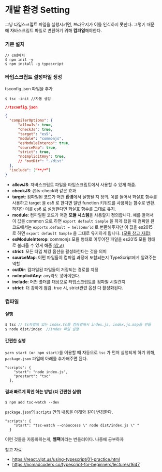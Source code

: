 # 개발 환경 Setting

그냥 타입스크립트 파일을 실행시키면, 브라우저가 이를 인식하지 못한다. 그렇기 때문에 자바스크립트 파일로 변환하기 위해 **컴파일**해야한다.



### 기본 설치 

```
// cmd에서
$ npm init -y
$ npm install -g typescript
```



### 타입스크립트 설정파일 생성

tsconfig.json 파일을 추가

```
$ tsc -init //자동 생성
```



```json
//tsconfig.json

{    
  "compilerOptions": {
      "allowJs": true,
      "checkJs": true,
      "target": "es5",
      "module": "commonjs",
      "esModuleInterop": true,
      "sourceMap": true,
      "strict": true,
      "noImplicitAny": true,
      // "outDir": "./dist"
  },
  "include": [“**/*”]
}

```



- **allowJS**: 자바스크립트 파일을 타입스크립트에서 사용할 수 있게 해줌.
- **checkJS**: @ts-check와 같은 효과
- **target**: 컴파일된 코드가 어떤 **환경**에서 실행될 지 정의. 예를 들어서 화살표 함수를 사용하고 target 을 es5 로 한다면 일반 function 키워드를 사용하는 함수로 변환. 하지만 이를 es6 로 설정한다면 화살표 함수를 그대로 유지.
- **module**: 컴파일된 코드가 어떤 **모듈 시스템**을 사용할지 정의합니다. 예를 들어서 이 값을 common 으로 하면 `export default Sample` 을 하게 됐을 때 컴파일 된 코드에서는 `exports.default = helloWorld` 로 변환해주지만 이 값을 es2015 로 하면 `export default Sample` 을 그대로 유지하게 됩니다.  [(모듈 참고 자료)](https://ko.javascript.info/modules-intro)
- **esModuleInterop**: commonjs 모듈 형태로 이루어진 파일을 es2015 모듈 형태로 불러올 수 있게 해줌 [(참고)](https://stackoverflow.com/questions/56238356/understanding-esmoduleinterop-in-tsconfig-file)
- **strict**: 모든 타입 체킹 옵션을 활성화한다는 것을 의미
- **sourceMap**: 어떤 파일들이 컴파일 과정에 포함되는지 TypeScript에게 알려주는 역할
- **outDir**: 컴파일된 파일들이 저장되는 경로를 지정
- **noImplicitAny**: any라도 넣어야한다.
- **include**: 어떤 폴더를 대상으로 타입스크립트를 컴파일 시킬건지
- **strict:** 더 강하게 점검. true 시, strict관련 옵션 다 활성화된다.



### 컴파일

#### 실행

```typescript
$ tsc // ts파일에 있는 index.ts를 컴파일해서 index.js, index.js.map을 만듦
$ node dist/index  //index 파일 실행
```



#### 간편한 실행

`yarn start (or npm start)`를 이용할 때 자동으로 `tsc` 가 먼저 실행되게 하기 위해, `package.json` 파일에 아래를 추가해주면 된다.

```
"scripts": {
    "start": "node index.js",
    "prestart": "tsc"
  },
```



#### 결과 빠르게 확인 하는 방법 (더 간편한 실행)

```
$ npm add tsc-watch --dev
```



`package.json`의 `scripts` 안의 내용을 아래와 같이 변경한다.

```
"scripts": {
    "start": "tsc-watch --onSuccess \" node dist/index.js \" "
  }
```



이런 것들을 자동화하는게, **웹팩**이라는 번들러이다. 나중에 공부하자



참고 자료

- https://react.vlpt.us/using-typescript/01-practice.html
- https://nomadcoders.co/typescript-for-beginners/lectures/1647

